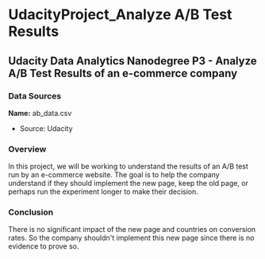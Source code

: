 # UdacityProject_Analyze A/B Test Results
## Udacity Data Analytics Nanodegree P3 - Analyze A/B Test Results of an e-commerce company

### Data Sources
**Name:** ab_data.csv
- Source: Udacity


### Overview
In this project, we will be working to understand the results of an A/B test run by an e-commerce website. The goal is to help the company understand if they should implement the new page, keep the old page, or perhaps run the experiment longer to make their decision.

### Conclusion
There is no significant impact of the new page and countries on conversion rates. So the company shouldn't implement this new page since there is no evidence to prove so.
